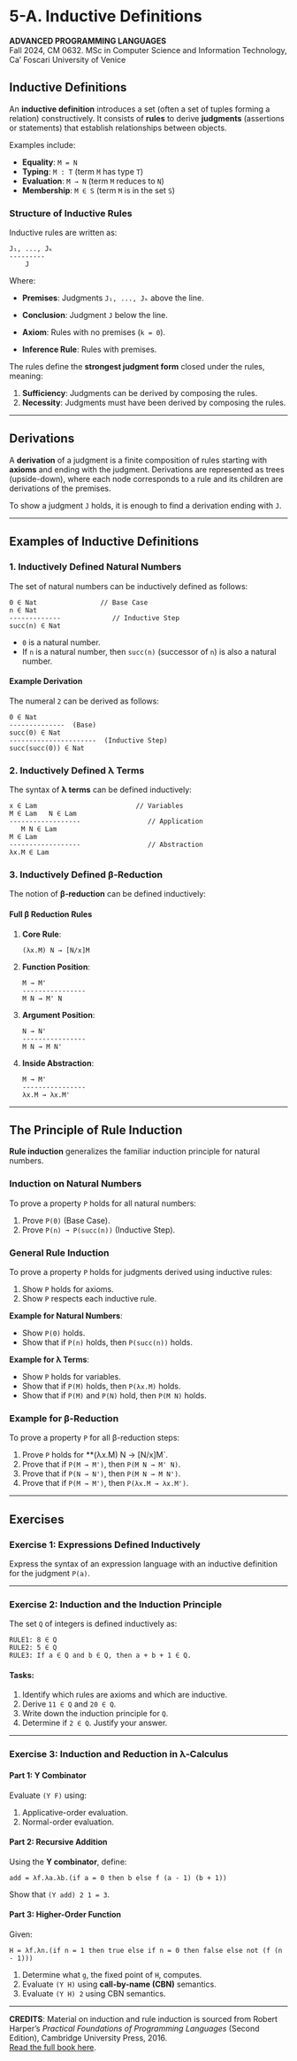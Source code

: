 # 5-A. Inductive Definitions

**ADVANCED PROGRAMMING LANGUAGES**  
Fall 2024, CM 0632. MSc in Computer Science and Information Technology, Ca’ Foscari University of Venice

## Inductive Definitions

An **inductive definition** introduces a set (often a set of tuples forming a relation) constructively. It consists of **rules** to derive **judgments** (assertions or statements) that establish relationships between objects.

Examples include:

- **Equality**: `M = N`
- **Typing**: `M : T` (term `M` has type `T`)
- **Evaluation**: `M → N` (term `M` reduces to `N`)
- **Membership**: `M ∈ S` (term `M` is in the set `S`)

### Structure of Inductive Rules

Inductive rules are written as:

```text
J₁, ..., Jₖ
---------
    J
```

Where:

- **Premises**: Judgments `J₁, ..., Jₖ` above the line.
    
- **Conclusion**: Judgment `J` below the line.
    
- **Axiom**: Rules with no premises (`k = 0`).
    
- **Inference Rule**: Rules with premises.
    

The rules define the **strongest judgment form** closed under the rules, meaning:

1. **Sufficiency**: Judgments can be derived by composing the rules.
2. **Necessity**: Judgments must have been derived by composing the rules.

---

## Derivations

A **derivation** of a judgment is a finite composition of rules starting with **axioms** and ending with the judgment. Derivations are represented as trees (upside-down), where each node corresponds to a rule and its children are derivations of the premises.

To show a judgment `J` holds, it is enough to find a derivation ending with `J`.

---

## Examples of Inductive Definitions

### 1. Inductively Defined Natural Numbers

The set of natural numbers can be inductively defined as follows:

```text
0 ∈ Nat                // Base Case
n ∈ Nat
-------------             // Inductive Step
succ(n) ∈ Nat
```

- `0` is a natural number.
- If `n` is a natural number, then `succ(n)` (successor of `n`) is also a natural number.

#### Example Derivation

The numeral `2` can be derived as follows:

```text
0 ∈ Nat
--------------  (Base)
succ(0) ∈ Nat
----------------------  (Inductive Step)
succ(succ(0)) ∈ Nat
```

### 2. Inductively Defined λ Terms

The syntax of **λ terms** can be defined inductively:

```text
x ∈ Lam                         // Variables
M ∈ Lam   N ∈ Lam
------------------                 // Application
   M N ∈ Lam
M ∈ Lam
------------------                 // Abstraction
λx.M ∈ Lam
```

### 3. Inductively Defined β-Reduction

The notion of **β-reduction** can be defined inductively:

#### Full β Reduction Rules

1. **Core Rule**:
    
    ```text
    (λx.M) N → [N/x]M
    ```
    
2. **Function Position**:
    
    ```text
    M → M'
    ----------------
    M N → M' N
    ```
    
3. **Argument Position**:
    
    ```text
    N → N'
    ----------------
    M N → M N'
    ```
    
4. **Inside Abstraction**:
    
    ```text
    M → M'
    ----------------
    λx.M → λx.M'
    ```
    

---

## The Principle of Rule Induction

**Rule induction** generalizes the familiar induction principle for natural numbers.

### Induction on Natural Numbers

To prove a property `P` holds for all natural numbers:

1. Prove `P(0)` (Base Case).
2. Prove `P(n) ➞ P(succ(n))` (Inductive Step).

### General Rule Induction

To prove a property `P` holds for judgments derived using inductive rules:

1. Show `P` holds for axioms.
2. Show `P` respects each inductive rule.

**Example for Natural Numbers**:

- Show `P(0)` holds.
- Show that if `P(n)` holds, then `P(succ(n))` holds.

**Example for λ Terms**:

- Show `P` holds for variables.
- Show that if `P(M)` holds, then `P(λx.M)` holds.
- Show that if `P(M)` and `P(N)` hold, then `P(M N)` holds.

### Example for β-Reduction

To prove a property `P` for all β-reduction steps:

1. Prove `P` holds for **(λx.M) N → [N/x]M`.
2. Prove that if `P(M → M')`, then `P(M N → M' N)`.
3. Prove that if `P(N → N')`, then `P(M N → M N')`.
4. Prove that if `P(M → M')`, then `P(λx.M → λx.M')`.

---

## Exercises

### Exercise 1: Expressions Defined Inductively

Express the syntax of an expression language with an inductive definition for the judgment `P(a)`.

---

### Exercise 2: Induction and the Induction Principle

The set `Q` of integers is defined inductively as:

```text
RULE1: 8 ∈ Q
RULE2: 5 ∈ Q
RULE3: If a ∈ Q and b ∈ Q, then a + b + 1 ∈ Q.
```

#### Tasks:

1. Identify which rules are axioms and which are inductive.
2. Derive `11 ∈ Q` and `20 ∈ Q`.
3. Write down the induction principle for `Q`.
4. Determine if `2 ∈ Q`. Justify your answer.

---

### Exercise 3: Induction and Reduction in λ-Calculus

#### Part 1: Y Combinator

Evaluate `(Y F)` using:

1. Applicative-order evaluation.
2. Normal-order evaluation.

#### Part 2: Recursive Addition

Using the **Y combinator**, define:

```text
add = λf.λa.λb.(if a = 0 then b else f (a - 1) (b + 1))
```

Show that `(Y add) 2 1 = 3`.

#### Part 3: Higher-Order Function

Given:

```text
H = λf.λn.(if n = 1 then true else if n = 0 then false else not (f (n - 1)))
```

1. Determine what `g`, the fixed point of `H`, computes.
2. Evaluate `(Y H)` using **call-by-name (CBN)** semantics.
3. Evaluate `(Y H) 2` using CBN semantics.

---

**CREDITS**: Material on induction and rule induction is sourced from Robert Harper’s _Practical Foundations of Programming Languages_ (Second Edition), Cambridge University Press, 2016.  
[Read the full book here](http://www.cs.cmu.edu/~rwh/pfpl/abbrev.pdf).